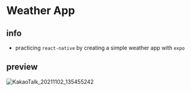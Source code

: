 # Weather App

## info

- practicing `react-native` by creating a simple weather app with `expo`

## preview

![KakaoTalk_20211102_135455242](https://user-images.githubusercontent.com/74491172/139788923-407046e7-b52e-4be4-8cea-aae2f989dbd6.png)
